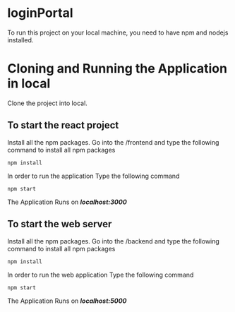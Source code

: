 # loginPortal

To run this project on your local machine, you need to have npm and nodejs installed.

# Cloning and Running the Application in local

Clone the project into local.

## To start the react project

Install all the npm packages. Go into the /frontend and type the following command to install all npm packages

```npm install```

In order to run the application Type the following command

```npm start```

The Application Runs on ***localhost:3000***

## To start the web server

Install all the npm packages. Go into the /backend and type the following command to install all npm packages

```npm install```

In order to run the web application Type the following command

```npm start```

The Application Runs on ***localhost:5000***

